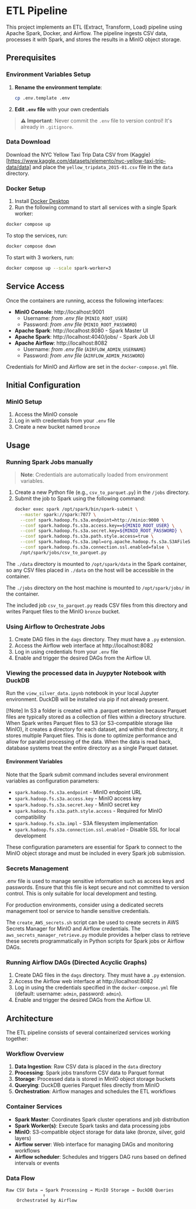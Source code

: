 # ETL Pipeline

This project implements an ETL (Extract, Transform, Load) pipeline using Apache Spark, Docker, and Airflow. The pipeline ingests CSV data, processes it with Spark, and stores the results in a MinIO object storage.

## Prerequisites

### Environment Variables Setup

1. **Rename the environment template**:
   ```bash
   cp .env.template .env
   ```

2. **Edit `.env` file** with your own credentials

> **⚠️ Important**: Never commit the `.env` file to version control! It's already in `.gitignore`.


### Data Download

Download the NYC Yellow Taxi Trip Data CSV from (Kaggle)[https://www.kaggle.com/datasets/elemento/nyc-yellow-taxi-trip-data/data] 
and place the `yellow_tripdata_2015-01.csv` file in the `data` directory.

### Docker Setup

1. Install [Docker Desktop](https://www.docker.com/products/docker-desktop/)
2. Run the following command to start all services with a single Spark worker:

  ```bash
  docker compose up
  ```

To stop the services, run:

  ```bash
  docker compose down
  ```

To start with 3 workers, run:

  ```bash
  docker compose up --scale spark-worker=3
  ```

## Service Access

Once the containers are running, access the following interfaces:

- **MinIO Console**: http://localhost:9001
  - Username: *from .env file* (`MINIO_ROOT_USER`)
  - Password: *from .env file* (`MINIO_ROOT_PASSWORD`)
- **Apache Spark**: http://localhost:8080  - Spark Master UI
- **Apache Spark**: http://localhost:4040/jobs/  - Spark Job UI
- **Apache Airflow**: http://localhost:8082
  - Username: *from .env file* (`AIRFLOW_ADMIN_USERNAME`)
  - Password: *from .env file* (`AIRFLOW_ADMIN_PASSWORD`)

Credentials for MinIO and Airflow are set in the `docker-compose.yml` file.

## Initial Configuration

### MinIO Setup

1. Access the MinIO console
2. Log in with credentials from your `.env` file
3. Create a new bucket named `bronze`

## Usage

### Running Spark Jobs manually

> **Note**: Credentials are automatically loaded from environment variables.

1. Create a new Python file (e.g., `csv_to_parquet.py`) in the `/jobs` directory.
2. Submit the job to Spark using the following command:
   ```bash
   docker exec spark /opt/spark/bin/spark-submit \
     --master spark://spark:7077 \
     --conf spark.hadoop.fs.s3a.endpoint=http://minio:9000 \
     --conf spark.hadoop.fs.s3a.access.key==${MINIO_ROOT_USER} \
     --conf spark.hadoop.fs.s3a.secret.key=${MINIO_ROOT_PASSWORD} \
     --conf spark.hadoop.fs.s3a.path.style.access=true \
     --conf spark.hadoop.fs.s3a.impl=org.apache.hadoop.fs.s3a.S3AFileSystem \
     --conf spark.hadoop.fs.s3a.connection.ssl.enabled=false \
     /opt/spark/jobs/csv_to_parquet.py
   ```
The `./data` directory is mounted to `/opt/spark/data` in the Spark container, so any CSV files placed in `./data` on the host will be accessible in the container.

The `./jobs` directory on the host machine is mounted to `/opt/spark/jobs/` in the container.

The included job `csv_to_parquet.py` reads CSV files from this directory and writes Parquet files to the MinIO `bronze` bucket.

### Using Airflow to Orchestrate Jobs

1. Create DAG files in the `dags` directory. They must have a `.py` extension.
2. Access the Airflow web interface at http://localhost:8082
3. Log in using credentials from your `.env` file
4. Enable and trigger the desired DAGs from the Airflow UI.

### Viewing the processed data in Juypyter Notebook with DuckDB

Run the `view_silver_data.ipynb` notebook in your local Jupyter environment. DuckDB will be installed via pip if not already present.

[!Note]
In S3 a folder is created with a .parquet extension because Parquet files are typically stored as a collection of files within a directory structure. When Spark writes Parquet files to S3 (or S3-compatible storage like MinIO), it creates a directory for each dataset, and within that directory, it stores multiple Parquet files. This is done to optimize performance and allow for parallel processing of the data. When the data is read back, database systems treat the entire directory as a single Parquet dataset.

#### Environment Variables

Note that the Spark submit command includes several environment variables as configuration parameters:

- `spark.hadoop.fs.s3a.endpoint` - MinIO endpoint URL
- `spark.hadoop.fs.s3a.access.key` - MinIO access key
- `spark.hadoop.fs.s3a.secret.key` - MinIO secret key
- `spark.hadoop.fs.s3a.path.style.access` - Required for MinIO compatibility
- `spark.hadoop.fs.s3a.impl` - S3A filesystem implementation
- `spark.hadoop.fs.s3a.connection.ssl.enabled` - Disable SSL for local development

These configuration parameters are essential for Spark to connect to the MinIO object storage and must be included in every Spark job submission.

### Secrets Management

.env file is used to manage sensitive information such as access keys and passwords. Ensure that this file is kept secure and not committed to version control. This is only suitable for local development and testing.

For production environments, consider using a dedicated secrets management tool or service to handle sensitive credentials.

The `create_AWS_secrets.sh` script can be used to create secrets in AWS Secrets Manager for MinIO and Airflow credentials. The `aws_secrets_manager_retrieve.py` module provides a helper class to retrieve these secrets programmatically in Python scripts for Spark jobs or Airflow DAGs.

### Running Airflow DAGs (Directed Acyclic Graphs)

1. Create DAG files in the `dags` directory. They must have a `.py` extension.
2. Access the Airflow web interface at http://localhost:8082
3. Log in using the credentials specified in the `docker-compose.yml` file (default: username: `admin`, password: `admin`).
4. Enable and trigger the desired DAGs from the Airflow UI.

## Architecture

The ETL pipeline consists of several containerized services working together:

### Workflow Overview

1. **Data Ingestion**: Raw CSV data is placed in the `data` directory
2. **Processing**: Spark jobs transform CSV data to Parquet format
3. **Storage**: Processed data is stored in MinIO object storage buckets
4. **Querying**: DuckDB queries Parquet files directly from MinIO
5. **Orchestration**: Airflow manages and schedules the ETL workflows

### Container Services

- **Spark Master**: Coordinates Spark cluster operations and job distribution
- **Spark Worker(s)**: Execute Spark tasks and data processing jobs
- **MinIO**: S3-compatible object storage for data lake (bronze, silver, gold layers)
- **Airflow server**: Web interface for managing DAGs and monitoring workflows
- **Airflow scheduler**: Schedules and triggers DAG runs based on defined intervals or events

### Data Flow

```
Raw CSV Data → Spark Processing → MinIO Storage → DuckDB Queries
              ↑
    Orchestrated by Airflow
```